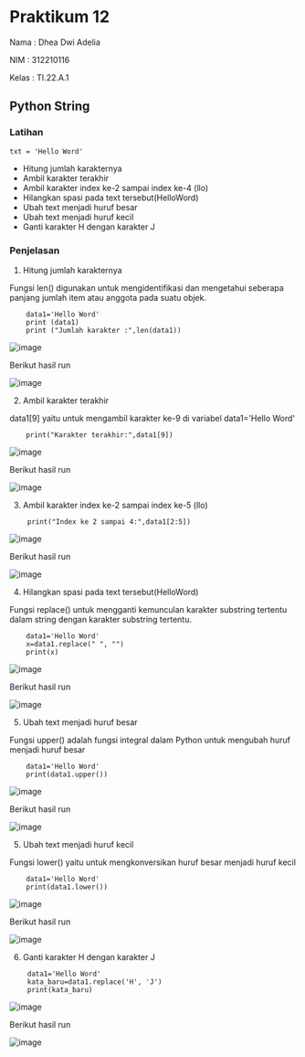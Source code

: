 # Praktikum 12

Nama : Dhea Dwi Adelia

NIM  : 312210116

Kelas : TI.22.A.1

## Python String
### Latihan
    txt = 'Hello Word'
- Hitung jumlah karakternya
- Ambil karakter terakhir
- Ambil karakter index ke-2 sampai index ke-4 (llo)
- Hilangkan spasi pada text tersebut(HelloWord)
- Ubah text menjadi huruf besar
- Ubah text menjadi huruf kecil
- Ganti karakter H dengan karakter J

### Penjelasan

1. Hitung jumlah karakternya

Fungsi len() digunakan untuk mengidentifikasi dan mengetahui seberapa panjang jumlah item atau anggota pada suatu objek.

        data1='Hello Word'
        print (data1)
        print ("Jumlah karakter :",len(data1))
       
![image](https://user-images.githubusercontent.com/115794875/209493365-6e3e2d05-da05-4ec3-a98e-588e60c19ae9.png)

Berikut hasil run

![image](https://user-images.githubusercontent.com/115794875/209493524-8b384329-b105-49d8-9144-9091c8fca559.png)

2. Ambil karakter terakhir

data1[9] yaitu untuk mengambil karakter ke-9 di variabel data1='Hello Word'

        print("Karakter terakhir:",data1[9])
        
![image](https://user-images.githubusercontent.com/115794875/209493752-e139a81e-6b75-439c-bb36-13c802bf332a.png)

Berikut hasil run

![image](https://user-images.githubusercontent.com/115794875/209493827-f68c051c-3895-48bb-b8e8-5c5cf6d0ccba.png)

3. Ambil karakter index ke-2 sampai index ke-5 (llo)

        print("Index ke 2 sampai 4:",data1[2:5])
        
![image](https://user-images.githubusercontent.com/115794875/209494052-5cfbd5a2-ae21-4315-9d99-4cee046e4d67.png)

Berikut hasil run

![image](https://user-images.githubusercontent.com/115794875/209494091-00e46c52-0fd7-4b7f-bfa0-ecd3a91895f2.png)

4. Hilangkan spasi pada text tersebut(HelloWord)

Fungsi replace() untuk mengganti kemunculan karakter substring tertentu dalam string dengan karakter substring tertentu.

        data1='Hello Word'
        x=data1.replace(" ", "")
        print(x)

![image](https://user-images.githubusercontent.com/115794875/209494387-4544f30b-97f9-47be-a75c-11fb08205c96.png)

Berikut hasil run

![image](https://user-images.githubusercontent.com/115794875/209494422-7e13f2ce-4f28-4125-9a40-58b44b51cde7.png)

5. Ubah text menjadi huruf besar

Fungsi upper() adalah fungsi integral dalam Python untuk mengubah huruf menjadi huruf besar

        data1='Hello Word'
        print(data1.upper())

![image](https://user-images.githubusercontent.com/115794875/209494659-abdf7100-08d4-4472-b6ac-63feb38c42e8.png)

Berikut hasil run

![image](https://user-images.githubusercontent.com/115794875/209494695-12d9168a-2d87-4ef2-9a6e-c3c4343747bd.png)

5. Ubah text menjadi huruf kecil

Fungsi lower() yaitu untuk mengkonversikan huruf besar menjadi huruf kecil

        data1='Hello Word'
        print(data1.lower())
        
![image](https://user-images.githubusercontent.com/115794875/209494966-9e7a9db3-c27e-4148-a9d5-462239eb08a5.png)

Berikut hasil run

![image](https://user-images.githubusercontent.com/115794875/209495003-8027ccf4-d325-4505-8139-43c2c2c193fb.png)

6. Ganti karakter H dengan karakter J

        data1='Hello Word'
        kata_baru=data1.replace('H', 'J')
        print(kata_baru)
        
![image](https://user-images.githubusercontent.com/115794875/209495156-f832ad15-fd76-4823-a52a-4feaea8f5fff.png)

Berikut hasil run

![image](https://user-images.githubusercontent.com/115794875/209495185-9d884851-990c-448a-a78d-486374cc0791.png)
